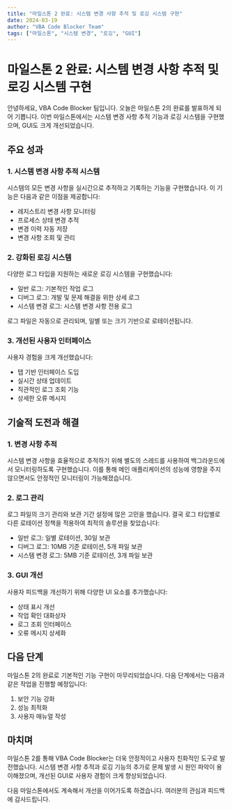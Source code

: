 ```yaml
---
title: "마일스톤 2 완료: 시스템 변경 사항 추적 및 로깅 시스템 구현"
date: 2024-03-19
author: "VBA Code Blocker Team"
tags: ["마일스톤", "시스템 변경", "로깅", "GUI"]
---
```


# 마일스톤 2 완료: 시스템 변경 사항 추적 및 로깅 시스템 구현

안녕하세요, VBA Code Blocker 팀입니다. 오늘은 마일스톤 2의 완료를 발표하게 되어 기쁩니다. 이번 마일스톤에서는 시스템 변경 사항 추적 기능과 로깅 시스템을 구현했으며, GUI도 크게 개선되었습니다.

## 주요 성과

### 1. 시스템 변경 사항 추적 시스템
시스템의 모든 변경 사항을 실시간으로 추적하고 기록하는 기능을 구현했습니다. 이 기능은 다음과 같은 이점을 제공합니다:

- 레지스트리 변경 사항 모니터링
- 프로세스 상태 변경 추적
- 변경 이력 자동 저장
- 변경 사항 조회 및 관리

### 2. 강화된 로깅 시스템
다양한 로그 타입을 지원하는 새로운 로깅 시스템을 구현했습니다:

- 일반 로그: 기본적인 작업 로그
- 디버그 로그: 개발 및 문제 해결을 위한 상세 로그
- 시스템 변경 로그: 시스템 변경 사항 전용 로그

로그 파일은 자동으로 관리되며, 일별 또는 크기 기반으로 로테이션됩니다.

### 3. 개선된 사용자 인터페이스
사용자 경험을 크게 개선했습니다:

- 탭 기반 인터페이스 도입
- 실시간 상태 업데이트
- 직관적인 로그 조회 기능
- 상세한 오류 메시지

## 기술적 도전과 해결

### 1. 변경 사항 추적
시스템 변경 사항을 효율적으로 추적하기 위해 별도의 스레드를 사용하여 백그라운드에서 모니터링하도록 구현했습니다. 이를 통해 메인 애플리케이션의 성능에 영향을 주지 않으면서도 안정적인 모니터링이 가능해졌습니다.

### 2. 로그 관리
로그 파일의 크기 관리와 보관 기간 설정에 많은 고민을 했습니다. 결국 로그 타입별로 다른 로테이션 정책을 적용하여 최적의 솔루션을 찾았습니다:

- 일반 로그: 일별 로테이션, 30일 보관
- 디버그 로그: 10MB 기준 로테이션, 5개 파일 보관
- 시스템 변경 로그: 5MB 기준 로테이션, 3개 파일 보관

### 3. GUI 개선
사용자 피드백을 개선하기 위해 다양한 UI 요소를 추가했습니다:

- 상태 표시 개선
- 작업 확인 대화상자
- 로그 조회 인터페이스
- 오류 메시지 상세화

## 다음 단계

마일스톤 2의 완료로 기본적인 기능 구현이 마무리되었습니다. 다음 단계에서는 다음과 같은 작업을 진행할 예정입니다:

1. 보안 기능 강화
2. 성능 최적화
3. 사용자 매뉴얼 작성

## 마치며

마일스톤 2를 통해 VBA Code Blocker는 더욱 안정적이고 사용자 친화적인 도구로 발전했습니다. 시스템 변경 사항 추적과 로깅 기능의 추가로 문제 발생 시 원인 파악이 용이해졌으며, 개선된 GUI로 사용자 경험이 크게 향상되었습니다.

다음 마일스톤에서도 계속해서 개선을 이어가도록 하겠습니다. 여러분의 관심과 피드백에 감사드립니다. 